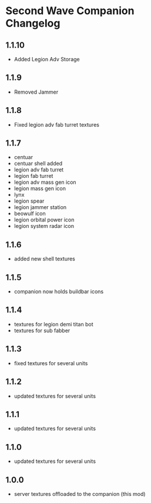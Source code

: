 # Second Wave Companion Changelog

## 1.1.10
- Added Legion Adv Storage

## 1.1.9
- Removed Jammer

## 1.1.8
- Fixed legion adv fab turret textures

## 1.1.7
- centuar
- centuar shell added
- legion adv fab turret
- legion fab turret
- legion adv mass gen icon 
- legion mass gen icon
- lynx
- legion spear
- legion jammer station
- beowulf icon
- legion orbital power icon
- legion system radar icon

## 1.1.6
- added new shell textures

## 1.1.5
- companion now holds buildbar icons

## 1.1.4
- textures for legion demi titan bot
- textures for sub fabber

## 1.1.3
- fixed textures for several units

## 1.1.2
- updated textures for several units

## 1.1.1
- updated textures for several units

## 1.1.0
- updated textures for several units

## 1.0.0
- server textures offloaded to the companion (this mod)